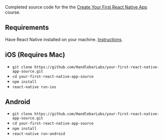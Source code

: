 Completed source code for the the [Create Your First React Native App](https://www.udemy.com/create-your-first-react-native-app) course.

## Requirements
Have React Native installed on your machine. [Instructions](https://facebook.github.io/react-native/docs/getting-started.html).

## iOS (Requires Mac)
- `git clone https://github.com/HandlebarLabs/your-first-react-native-app-source.git`
- `cd your-first-react-native-app-source`
- `npm install`
- `react-native run-ios`

## Android
- `git clone https://github.com/HandlebarLabs/your-first-react-native-app-source.git`
- `cd your-first-react-native-app-source`
- `npm install`
- `react-native run-android`
